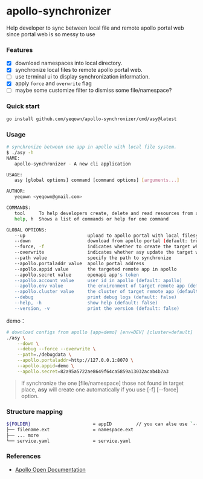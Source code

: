 # apollo-synchronizer
Help developer to sync between local file and remote apollo portal web since portal web is so messy to use

### Features

- [x] download namespaces into local directory.
- [x] synchronize local files to remote apollo portal web.
- [ ] use terminal ui to display synchronization information.
- [x] apply `force` and `overwrite` flag
- [ ] maybe some customize filter to dismiss some file/namespace?

### Quick start

```sh
go install github.com/yeqown/apollo-synchronizer/cmd/asy@latest
```

### Usage

```sh
# synchronize between one app in apollo with local file system.
$ ./asy -h
NAME:
   apollo-synchronizer - A new cli application

USAGE:
   asy [global options] command [command options] [arguments...]

AUTHOR:
   yeqown <yeqown@gmail.com>

COMMANDS:
   tool     To help developers create, delete and read resources from apollo portal.
   help, h  Shows a list of commands or help for one command

GLOBAL OPTIONS:
   --up                       upload to apollo portal with local filesystem (default: false)
   --down                     download from apollo portal (default: true)
   --force, -f                indicates whether to create the target while it not exists. (default: false)
   --overwrite                indicates whether asy update the target while it exists. (default: false)
   --path value               specify the path to synchronize
   --apollo.portaladdr value  apollo portal address
   --apollo.appid value       the targeted remote app in apollo
   --apollo.secret value      openapi app's token
   --apollo.account value     user id in apollo (default: apollo)
   --apollo.env value         the environment of target remote app (default: DEV)
   --apollo.cluster value     the cluster of target remote app (default: default)
   --debug                    print debug logs (default: false)
   --help, -h                 show help (default: false)
   --version, -v              print the version (default: false) 
```

demo： 

```sh
# download configs from apollo [app=demo] [env=DEV] [cluster=default] 
./asy \
    --down \
    --debug --force --overwrite \
    --path=./debugdata \
    --apollo.portaladdr=http://127.0.0.1:8070 \
    --apollo.appid=demo \
    --apollo.secret=82a95a5722ae8649f64ca5859a13032acab4b2a3
```

> If synchronize the one [file/namespace] those not found in target place, 
> **asy** will create one automatically if you use [-f] [--force] option.


### Structure mapping

```sh
${FOLDER}       				= appID         // you can alse use `--appId` to specify.
├── filename.ext				= namespace.ext
├── ... more
└── service.yaml				= service.yaml
```

### References

- [Apollo Open Documentation](https://github.com/apolloconfig/apollo/wiki/Apollo%E5%BC%80%E6%94%BE%E5%B9%B3%E5%8F%B0)